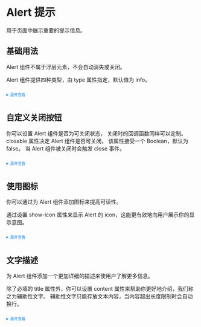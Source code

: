 <script setup>
  import Base from './base.vue'
</script>
<style>
    details > summary:first-of-type {
      font-size: 10px;
      padding: 8px 0;
      cursor: pointer;
      color: #1989fa;
  }
</style>
# Alert 提示
用于页面中展示重要的提示信息。
## 基础用法
Alert 组件不属于浮层元素，不会自动消失或关闭。

Alert 组件提供四种类型，由 type 属性指定，默认值为 info。
<div class="example">
<div>
  <tass-alert title="Hello Tass"  type="error"> </tass-alert>
  <tass-alert title="Hello Tass"  type="success"> </tass-alert>
  <tass-alert title="Hello Tass"  type="info"> </tass-alert>
  <tass-alert title="Hello Tass"  type="warning"> </tass-alert>
</div>
</div>

<details>
<summary>展开查看</summary>

```vue
<template>
  <div>
    <tass-alert title="Hello Tass"  type="error"> </tass-alert>
    <tass-alert title="Hello Tass"  type="success"> </tass-alert>
    <tass-alert title="Hello Tass"  type="info"> </tass-alert>
    <tass-alert title="Hello Tass"  type="warning"> </tass-alert>
  </div>
</template>
```
</details>

## 自定义关闭按钮

你可以设置 Alert 组件是否为可关闭状态， 关闭时的回调函数同样可以定制。 closable 属性决定 Alert 组件是否可关闭， 该属性接受一个 Boolean，默认为 false。 当 Alert 组件被关闭时会触发 close 事件。
<div class="example">
<Base/>
</div>

<details>
<summary>展开查看</summary>

```vue
<template>
  <tass-alert show-icon title="Hello Tass"  type="error" closeable> </tass-alert>
  <tass-alert show-icon title="Hello Tass"  type="success" closeable @close="alertClose">alert with callback</tass-alert>
</template>
<script setup lang="ts">
  const alertClose= () =>{
    alert('Hello Tass')
  }
</script>
```
</details>

## 使用图标
你可以通过为 Alert 组件添加图标来提高可读性。

通过设置 show-icon 属性来显示 Alert 的 icon，这能更有效地向用户展示你的显示意图。

<div class="example">
<div>
  <tass-alert show-icon title="Hello Tass"  type="error" > </tass-alert>
  <tass-alert show-icon title="Hello Tass"  type="success" > </tass-alert>
  <tass-alert show-icon title="Hello Tass"  type="info" > </tass-alert>
  <tass-alert show-icon title="Hello Tass"  type="warning" > </tass-alert>
</div>
</div>

<details>
<summary>展开查看</summary>

```vue
<template>
  <div>
    <tass-alert show-icon title="Hello Tass"  type="error" > </tass-alert>
    <tass-alert show-icon title="Hello Tass"  type="success" > </tass-alert>
    <tass-alert show-icon title="Hello Tass"  type="info" > </tass-alert>
    <tass-alert show-icon title="Hello Tass"  type="warning" > </tass-alert>
  </div>
</template>
```
</details>

## 文字描述
为 Alert 组件添加一个更加详细的描述来使用户了解更多信息。

除了必填的 title 属性外，你可以设置 content 属性来帮助你更好地介绍，我们称之为辅助性文字。 辅助性文字只能存放文本内容，当内容超出长度限制时会自动换行。

<div class="example">
  <tass-alert show-icon title="TassUI"  type="info" content="一个高效简洁的vuejs库" closeable> </tass-alert>
</div>

<details>
<summary>展开查看</summary>

```vue
<template>
  <div>
    <tass-alert show-icon title="TassUI  type="info" content="一个高效简洁的vuejs库" closeable> </tass-alert>
  </div>
</template>
```
</details>

